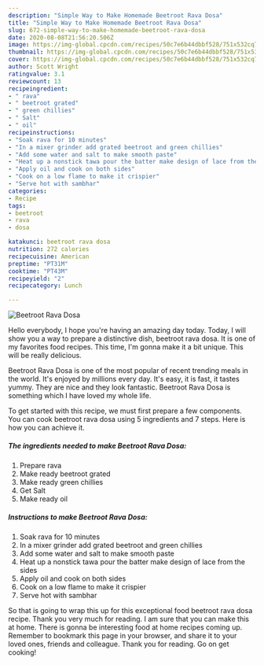 ```yaml
---
description: "Simple Way to Make Homemade Beetroot Rava Dosa"
title: "Simple Way to Make Homemade Beetroot Rava Dosa"
slug: 672-simple-way-to-make-homemade-beetroot-rava-dosa
date: 2020-08-08T21:56:20.506Z
image: https://img-global.cpcdn.com/recipes/50c7e6b44dbbf528/751x532cq70/beetroot-rava-dosa-recipe-main-photo.jpg
thumbnail: https://img-global.cpcdn.com/recipes/50c7e6b44dbbf528/751x532cq70/beetroot-rava-dosa-recipe-main-photo.jpg
cover: https://img-global.cpcdn.com/recipes/50c7e6b44dbbf528/751x532cq70/beetroot-rava-dosa-recipe-main-photo.jpg
author: Scott Wright
ratingvalue: 3.1
reviewcount: 13
recipeingredient:
- " rava"
- " beetroot grated"
- " green chillies"
- " Salt"
- " oil"
recipeinstructions:
- "Soak rava for 10 minutes"
- "In a mixer grinder add grated beetroot and green chillies"
- "Add some water and salt to make smooth paste"
- "Heat up a nonstick tawa pour the batter make design of lace from the sides"
- "Apply oil and cook on both sides"
- "Cook on a low flame to make it crispier"
- "Serve hot with sambhar"
categories:
- Recipe
tags:
- beetroot
- rava
- dosa

katakunci: beetroot rava dosa 
nutrition: 272 calories
recipecuisine: American
preptime: "PT31M"
cooktime: "PT43M"
recipeyield: "2"
recipecategory: Lunch

---
```



![Beetroot Rava Dosa](https://img-global.cpcdn.com/recipes/50c7e6b44dbbf528/751x532cq70/beetroot-rava-dosa-recipe-main-photo.jpg)

Hello everybody, I hope you're having an amazing day today. Today, I will show you a way to prepare a distinctive dish, beetroot rava dosa. It is one of my favorites food recipes. This time, I'm gonna make it a bit unique. This will be really delicious.

Beetroot Rava Dosa is one of the most popular of recent trending meals in the world. It's enjoyed by millions every day. It's easy, it is fast, it tastes yummy. They are nice and they look fantastic. Beetroot Rava Dosa is something which I have loved my whole life.




To get started with this recipe, we must first prepare a few components. You can cook beetroot rava dosa using 5 ingredients and 7 steps. Here is how you can achieve it.

<!--inarticleads1-->

##### The ingredients needed to make Beetroot Rava Dosa:

1. Prepare  rava
1. Make ready  beetroot grated
1. Make ready  green chillies
1. Get  Salt
1. Make ready  oil




<!--inarticleads2-->

##### Instructions to make Beetroot Rava Dosa:

1. Soak rava for 10 minutes
1. In a mixer grinder add grated beetroot and green chillies
1. Add some water and salt to make smooth paste
1. Heat up a nonstick tawa pour the batter make design of lace from the sides
1. Apply oil and cook on both sides
1. Cook on a low flame to make it crispier
1. Serve hot with sambhar




So that is going to wrap this up for this exceptional food beetroot rava dosa recipe. Thank you very much for reading. I am sure that you can make this at home. There is gonna be interesting food at home recipes coming up. Remember to bookmark this page in your browser, and share it to your loved ones, friends and colleague. Thank you for reading. Go on get cooking!
